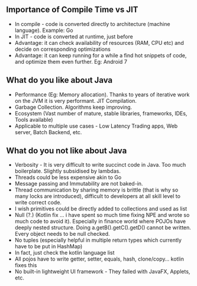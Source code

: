 ## Importance of Compile Time vs JIT

- In compile - code is converted directly to architecture (machine language). Example: Go
- In JIT - code is converted at runtime, just before 
- Advantage: it can check availability of resources (RAM, CPU etc) and decide on corresponding optimizations 
- Advantage: it can keep running for a while a find hot snippets of code, and optimize them even further. Eg: Android 7

## What do you like about Java

- Performance (Eg: Memory allocation). Thanks to years of iterative work on the JVM it is very performant. JIT Compilation. 
- Garbage Collection. Algorithms keep improving. 
- Ecosystem (Vast number of mature, stable libraries, frameworks, IDEs, Tools available)
- Applicable to multiple use cases - Low Latency Trading apps, Web server, Batch Backend, etc.


## What do you not like about Java

- Verbosity - It is very difficult to write succinct code in Java. Too much boilerplate. Slightly subsidised by lambdas.
- Threads could be less expensive akin to Go
- Message passing and Immutability are not baked-in.
- Thread communication by sharing memory is brittle (that is why so many locks are introduced), difficult to developers at all skill level to write correct code.
- I wish primitives could be directly added to collections and used as list
- Null (?.) (Kotlin fix … i have spent so much time fixing NPE and wrote so much code to avoid it). Especially in finance world where POJOs have deeply nested structure. Doing a.getB().getC().getD() cannot be written. Every object needs to be null checked.
- No tuples (especially helpful in multiple return types which currently have to be put in HashMap)
- In fact, just check the kotlin language list
- All pojos have to write getter, setter, equals, hash, clone/copy… kotlin fixes this
- No built-in lightweight UI framework - They failed with JavaFX, Applets, etc.

